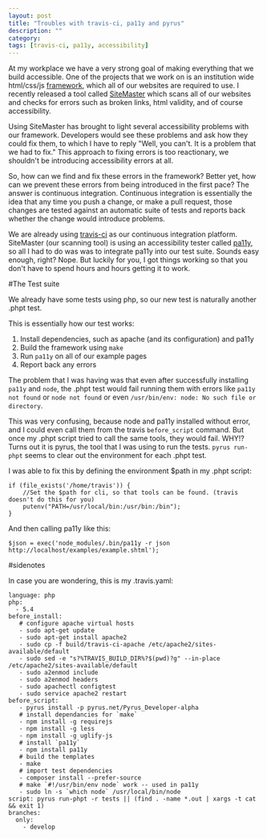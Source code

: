 ```yaml
---
layout: post
title: "Troubles with travis-ci, pa11y and pyrus"
description: ""
category: 
tags: [travis-ci, pa11y, accessibility]
---
```


At my workplace we have a very strong goal of making everything that we build accessible.  One of the projects that we work on is an institution wide html/css/js [framework](https://github.com/unl/wdntemplates/), which all of our websites are required to use.  I recently released a tool called [SiteMaster](https://github.com/unlsitemaster/site_master) which scans all of our websites and checks for errors such as broken links, html validity, and of course accessibility.

Using SiteMaster has brought to light several accessibility problems with our framework.  Developers would see these problems and ask how they could fix them, to which I have to reply "Well, you can't.  It is a problem that we had to fix."  This approach to fixing errors is too reactionary, we shouldn't be introducing accessibility errors at all.

So, how can we find and fix these errors in the framework?  Better yet, how can we prevent these errors from being introduced in the first pace?  The answer is continuous integration.  Continuous integration is essentially the idea that any time you push a change, or make a pull request, those changes are tested against an automatic suite of tests and reports back whether the change would introduce problems.

We are already using [travis-ci](https://travis-ci.org/) as our continuous integration platform.  SiteMaster (our scanning tool) is using an accessibility tester called [pa11y](https://github.com/nature/pa11y), so all I had to do was was to integrate pa11y into our test suite.  Sounds easy enough, right?  Nope.  But luckily for you, I got things working so that you don't have to spend hours and hours getting it to work.
 
#The Test suite

We already have some tests using php, so our new test is naturally another .phpt test.

This is essentially how our test works:

1. Install dependencies, such as apache (and its configuration) and pa11y
2. Build the framework using `make`
3. Run `pa11y` on all of our example pages
4. Report back any errors

The problem that I was having was that even after successfully installing `pa11y` and `node`, the .phpt test would fail running them with errors like `pa11y not found` or `node not found` or even `/usr/bin/env: node: No such file or directory`.

This was very confusing, because node and pa11y installed without error, and I could even call them from the travis `before_script` command.  But once my .phpt script tried to call the same tools, they would fail.  WHY!?  Turns out it is pyrus, the tool that I was using to run the tests.  `pyrus run-phpt` seems to clear out the environment for each .phpt test.

I was able to fix this by defining the environment $path in my .phpt script:
```
if (file_exists('/home/travis')) {
    //Set the $path for cli, so that tools can be found. (travis doesn't do this for you)
    putenv("PATH=/usr/local/bin:/usr/bin:/bin");
}
```

And then calling pa11y like this:
```
$json = exec('node_modules/.bin/pa11y -r json http://localhost/examples/example.shtml');
```


#sidenotes

In case you are wondering, this is my .travis.yaml:
```
language: php
php:
  - 5.4
before_install:
   # configure apache virtual hosts
   - sudo apt-get update
   - sudo apt-get install apache2
   - sudo cp -f build/travis-ci-apache /etc/apache2/sites-available/default
   - sudo sed -e "s?%TRAVIS_BUILD_DIR%?$(pwd)?g" --in-place /etc/apache2/sites-available/default
   - sudo a2enmod include
   - sudo a2enmod headers
   - sudo apachectl configtest
   - sudo service apache2 restart
before_script: 
   - pyrus install -p pyrus.net/Pyrus_Developer-alpha
   # install dependancies for `make`
   - npm install -g requirejs
   - npm install -g less
   - npm install -g uglify-js
   # install `pa11y`
   - npm install pa11y
   # build the templates
   - make
   # import test dependencies
   - composer install --prefer-source
   # make `#!/usr/bin/env node` work -- used in pa11y
   - sudo ln -s `which node` /usr/local/bin/node
script: pyrus run-phpt -r tests || (find . -name *.out | xargs -t cat && exit 1)
branches:
  only:
    - develop
```

